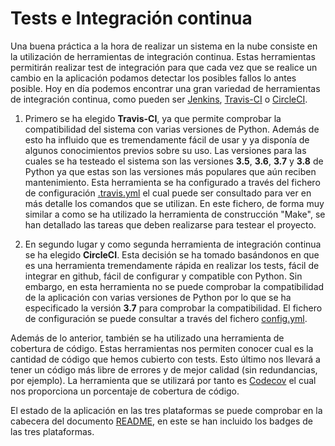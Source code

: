 # Tests e Integración continua

Una buena práctica a la hora de realizar un sistema en la nube consiste en la utilización de herramientas de integración continua. Estas herramientas permitirán realizar test de integración para que cada vez que se realice un cambio en la aplicación podamos detectar los posibles fallos lo antes posible. Hoy en día podemos encontrar una gran variedad de herramientas de integración continua, como pueden ser [Jenkins](https://jenkins.io/), [Travis-CI](https://travis-ci.org/) o [CircleCI](https://circleci.com/).

1. Primero se ha elegido **Travis-CI**, ya que permite comprobar la compatibilidad del sistema con varias versiones de Python. Además de esto ha influido que es tremendamente fácil de usar y ya disponía de algunos conocimientos previos sobre su uso. Las versiones para las cuales se ha testeado el sistema son las versiones **3.5**, **3.6**, **3.7** y **3.8** de Python ya que estas son las versiones más populares que aún reciben mantenimiento. Esta herramienta se ha configurado a través del fichero de configuración [.travis.yml](../.travis.yml) el cual puede ser consultado para ver en más detalle los comandos que se utilizan. En este fichero, de forma muy similar a como se ha utilizado la herramienta de construcción "Make", se han detallado las tareas que deben realizarse para testear el proyecto.

2. En segundo lugar y como segunda herramienta de integración continua se ha elegido **CircleCI**. Esta decisión se ha tomado basándonos en que es una herramienta tremendamente rápida en realizar los tests, fácil de integrar en github, fácil de configurar y compatible con Python. Sin embargo, en esta herramienta no se puede comprobar la compatibilidad de la aplicación con varias versiones de Python por lo que se ha especificado la versión **3.7** para comprobar la compatibilidad. El fichero de configuración se puede consultar a través del fichero [config.yml](../.circleci/config.yml).

Además de lo anterior, también se ha utilizado una herramienta de cobertura de código. Estas herramientas nos permiten conocer cual es la cantidad de código que hemos cubierto con tests. Esto último nos llevará a tener un código más libre de errores y de mejor calidad (sin redundancias, por ejemplo). La herramienta que se utilizará por tanto es [Codecov](https://codecov.io/) el cual nos proporciona un porcentaje de cobertura de código.

El estado de la aplicación en las tres plataformas se puede comprobar en la cabecera del documento [README](../README.md), en este se han incluido los badges de las tres plataformas.
